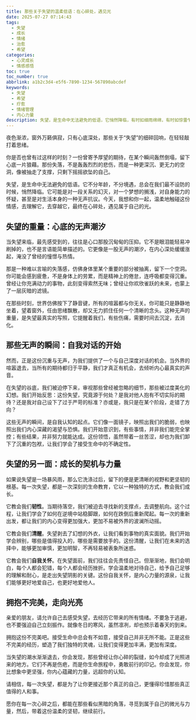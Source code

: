 ```yaml
---
title: 那些关于失望的温柔低语：在心碎处，遇见光
date: 2025-07-27 07:14:43
tags:
  - 失望
  - 成长
  - 情绪
  - 治愈
  - 希望
categories:
  - 心灵成长
  - 情感感悟
toc: true
toc_number: true
abbrlink: a1b2c3d4-e5f6-7890-1234-567890abcdef
keywords:
  - 失望
  - 希望
  - 疗愈
  - 情绪管理
  - 内心力量
description: 失望，是生命中无法避免的低语，它悄然降临，有时如细雨绵绵，有时如惊雷乍响。但正是这些心碎的瞬间，蕴藏着我们最深层的成长契机。本文将带你温柔地探索失望的重量，理解它带来的无声教诲，并最终在那些看似黑暗的角落，寻觅到属于自己的微光与力量。
---
```


夜色渐浓，窗外万籁俱寂，只有心底深处，那些关于“失望”的细碎回响，在轻轻敲打着思绪。

你是否也曾有过这样的时刻？一份曾寄予厚望的期待，在某个瞬间轰然倒塌，留下心底一片狼藉。那份失落，不是轰轰烈烈的悲伤，而是一种更深沉、更无力的空洞，像被抽走了支撑，只剩下摇摇欲坠的自己。

失望，是生命中无法避免的低语。它不分年龄，不分境遇，总会在我们最不设防的时候，悄然降临。它可能是对一段关系的幻灭，对一个梦想的搁浅，对自身能力的怀疑，甚至是对生活本身的一种无声抗议。今天，我想和你一起，温柔地触碰这份情感，去理解它，去穿越它，最终在心碎处，遇见属于自己的光。

## 失望的重量：心底的无声潮汐

当失望来临，最先感受到的，往往是心口那股沉甸甸的压抑。它不是眼泪能轻易冲刷掉的，也不是言语能简单描述的。它更像是一股无声的潮汐，在内心深处缓缓涨起，淹没了曾经的憧憬与热情。

那是一种难以言喻的失落感，仿佛身体里某个重要的部分被抽离，留下一个空洞。你可能会感到疲惫，不是身体上的劳累，而是精神上的倦怠，连呼吸都变得沉重。曾经让你充满动力的事物，此刻变得索然无味；曾经让你欢欣雀跃的未来，也蒙上了一层灰暗的滤镜。

在那些时刻，世界仿佛按下了静音键，所有的喧嚣都与你无关。你可能只是静静地坐着，望着窗外，任由思绪飘散，却又无力抓住任何一个清晰的念头。这种无声的重量，是失望最真实的写照，它提醒着我们，有些伤痛，需要时间去沉淀，去消化。

## 那些无声的瞬间：自我对话的开始

然而，正是这份沉重与无声，为我们提供了一个与自己深度对话的机会。当外界的喧嚣退去，当所有的期待都归于平静，我们才真正有机会，去倾听内心最真实的声音。

在失望的谷底，我们被迫停下来，审视那些曾经被忽略的细节，那些被过度美化的幻想。我们开始反思：这份失望，究竟源于何处？是我对他人抱有不切实际的期待？还是我对自己设下了过于严苛的标准？亦或是，我只是在某个阶段，走错了方向？

这些无声的瞬间，是自我认知的起点。它们像一面镜子，映照出我们的脆弱，也映照出我们内心深藏的渴望与恐惧。我们开始意识到，有些事情，并非我们能完全掌控；有些结果，并非努力就能达成。这份领悟，虽然带着一丝苦涩，却也为我们卸下了沉重的包袱，让我们学会了接受生命中的不确定性。

## 失望的另一面：成长的契机与力量

如果说失望是一场暴风雨，那么它洗涤过后，留下的便是更清晰的视野和更坚韧的根基。每一次失望，都是一次深刻的生命教育，它以一种独特的方式，教会我们成长。

它教会我们**韧性**。当期待落空，我们被迫去寻找新的支撑点，去调整航向。这个过程，让我们学会了如何在逆境中站稳脚跟，如何在跌倒后重新爬起。每一次的重新出发，都让我们的内心变得更加强大，更加不易被外界的波澜所动摇。

它教会我们**清醒**。失望剥去了幻想的外衣，让我们看到事物的真实面貌。我们开始学会辨别，哪些是值得投入的，哪些是需要放手的。这份清醒，让我们在未来的选择中，能够更加审慎，更加明智，不再轻易被表象所迷惑。

它教会我们**自我关怀**。在失望面前，我们往往会先责怪自己。但渐渐地，我们会明白，每个人都会犯错，每个人都会经历挫折。学会温柔地对待自己，给予自己足够的理解和耐心，是走出失望阴影的关键。这份自我关怀，是内心力量的源泉，让我们能够更好地爱自己，也更好地爱他人。

## 拥抱不完美，走向光亮

亲爱的朋友，请允许自己去感受失望，去经历它带来的所有情绪。不要急于逃避，也不要强迫自己立刻振作。就像冬日的寒风，虽然凛冽，却也预示着春天的到来。

拥抱这份不完美吧。接受生命中总会有不如意，接受自己并非无所不能。正是这些不完美的经历，塑造了我们独特的灵魂，让我们变得更加丰满，更加有深度。

当失望的潮水渐渐退去，你会发现，那些曾经让你心碎的裂缝，如今却成了光照进来的地方。它们不再是伤疤，而是你生命旅程中，勇敢前行的印记。你会发现，你比想象中更坚强，你内心蕴藏的力量，远超你的认知。

请相信，每一次失望，都是为了让你更接近那个真正的自己，更懂得珍惜那些真正值得的人和事。

愿你在每一次心碎之后，都能在那些看似黑暗的角落，寻觅到属于自己的微光与力量，然后，带着这份温柔的坚韧，继续前行。